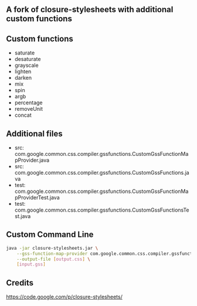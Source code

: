 ## A fork of closure-stylesheets with additional custom functions ##

## Custom functions ##

* saturate
* desaturate
* grayscale
* lighten
* darken
* mix
* spin
* argb
* percentage
* removeUnit
* concat

## Additional files ##

* src: com.google.common.css.compiler.gssfunctions.CustomGssFunctionMapProvider.java
* src: com.google.common.css.compiler.gssfunctions.CustomGssFunctions.java
* test: com.google.common.css.compiler.gssfunctions.CustomGssFunctionMapProviderTest.java
* test: com.google.common.css.compiler.gssfunctions.CustomGssFunctionsTest.java

## Custom Command Line ##

```bash
java -jar closure-stylesheets.jar \
    --gss-function-map-provider com.google.common.css.compiler.gssfunctions.CustomGssFunctionMapProvider \
    --output-file [output.css] \
    [input.gss]
```

## Credits ##

https://code.google.com/p/closure-stylesheets/
